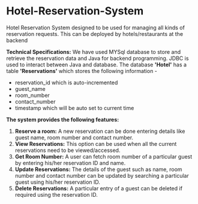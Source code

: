 # Hotel-Reservation-System
Hotel Reservation System designed to be used for managing all kinds of reservation requests. This can be deployed by hotels/restaurants at the backend 

**Technical Specifications:**
We have used MYSql database to store and retrieve the reservation data and Java for backend programming. JDBC is used to interact between Java and database.
The database **'Hotel'** has a table **'Reservations'** which stores the following information - 
  - reservation_id which is auto-incremented
  - guest_name
  - room_number
  - contact_number
  - timestamp which will be auto set to current time


**The system provides the following features:**
1. **Reserve a room:** A new reservation can be done entering details like guest name, room number and contact number.
2. **View Reservations:** This option can be used when all the current reservations need to be viewed/accessed.
3. **Get Room Number:** A user can fetch room number of a particular guest by entering his/her reservation ID and name.
4. **Update Reservations:** The details of the guest such as name, room number and contact number can be updated by searching a particular guest using his/her reservation ID.
5. **Delete Reservations:** A particular entry of a guest can be deleted if required using the reservation ID.
